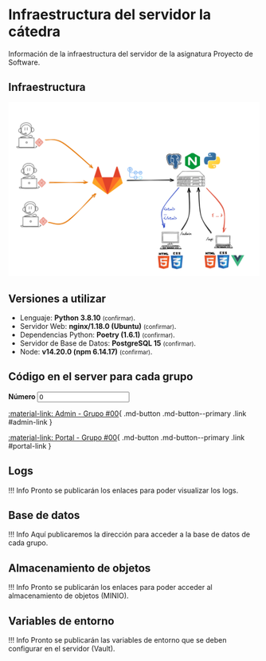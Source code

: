 # Infraestructura del servidor la cátedra

Información de la infraestructura del servidor de la asignatura Proyecto de Software.

## Infraestructura

![infraestructura](images/infraestructura.png)

## Versiones a utilizar

- Lenguaje: <strong>Python 3.8.10</strong> <small>(confirmar)</small>.
- Servidor Web: <strong>nginx/1.18.0 (Ubuntu)</strong> <small>(confirmar)</small>.
- Dependencias Python: <strong>Poetry (1.6.1)</strong> <small>(confirmar)</small>.
- Servidor de Base de Datos: <strong>PostgreSQL 15</strong> <small>(confirmar)</small>.
- Node: <strong>v14.20.0 (npm 6.14.17)</strong> <small>(confirmar)</small>.

## Código en el server para cada grupo

<label for="number">
  <strong>Número</strong>

  <input type="number" min=0 step=1 value=0 class="md-input link" id="number" pattern="[0-9]+">
</label>

[:material-link: Admin - Grupo #00](https://admin-grupo00.proyecto2024.linti.unlp.edu.ar/){ .md-button .md-button--primary .link #admin-link }

[:material-link: Portal - Grupo #00](https://grupo00.proyecto2024.linti.unlp.edu.ar/){ .md-button .md-button--primary .link #portal-link }

## Logs

!!! Info
    Pronto se publicarán los enlaces para poder visualizar los logs.

## Base de datos

!!! Info
   Aquí publicaremos la dirección para acceder a la base de datos de cada grupo.

## Almacenamiento de objetos

!!! Info
    Pronto se publicarán los enlaces para poder acceder al almacenamiento de objetos (MINIO).

## Variables de entorno

!!! Info
    Pronto se publicarán las variables de entorno que se deben configurar en el servidor (Vault).
